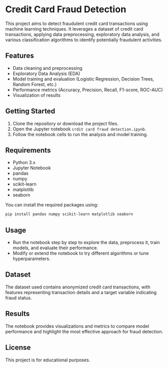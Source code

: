 # Credit Card Fraud Detection

This project aims to detect fraudulent credit card transactions using machine learning techniques. It leverages a dataset of credit card transactions, applying data preprocessing, exploratory data analysis, and various classification algorithms to identify potentially fraudulent activities.

## Features
- Data cleaning and preprocessing
- Exploratory Data Analysis (EDA)
- Model training and evaluation (Logistic Regression, Decision Trees, Random Forest, etc.)
- Performance metrics (Accuracy, Precision, Recall, F1-score, ROC-AUC)
- Visualization of results

## Getting Started
1. Clone the repository or download the project files.
2. Open the Jupyter notebook `crdit card fraud detection.ipynb`.
3. Follow the notebook cells to run the analysis and model training.

## Requirements
- Python 3.x
- Jupyter Notebook
- pandas
- numpy
- scikit-learn
- matplotlib
- seaborn

You can install the required packages using:
```bash
pip install pandas numpy scikit-learn matplotlib seaborn
```

## Usage
- Run the notebook step by step to explore the data, preprocess it, train models, and evaluate their performance.
- Modify or extend the notebook to try different algorithms or tune hyperparameters.

## Dataset
The dataset used contains anonymized credit card transactions, with features representing transaction details and a target variable indicating fraud status.

## Results
The notebook provides visualizations and metrics to compare model performance and highlight the most effective approach for fraud detection.

## License
This project is for educational purposes.
